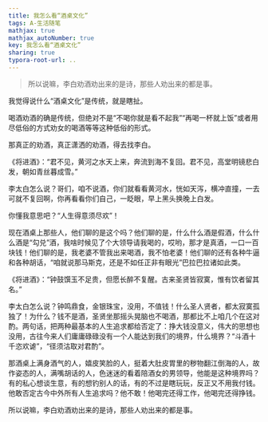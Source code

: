 ```yaml
---
title: 我怎么看“酒桌文化”
tags: A-生活随笔
mathjax: true
mathjax_autoNumber: true
key: 我怎么看“酒桌文化”
sharing: true
typora-root-url: ..
---
```


> 所以说嘛，李白劝酒劝出来的是诗，那些人劝出来的都是事。

<!--more-->

我觉得说什么“酒桌文化”是传统，就是瞎扯。

喝酒劝酒的确是传统，但绝对不是“不喝你就是看不起我”“再喝一杯就上饭”或者用尽低俗的方式劝女的喝酒等等这种低俗的形式。

那真正的劝酒，真正潇洒的劝酒，得去找李白。

《将进酒》：“君不见，黄河之水天上来，奔流到海不复回。君不见，高堂明镜悲白发，朝如青丝暮成雪。”

李太白怎么说？哥们，咱不说酒，你们就看看黄河水，恍如天泻，横冲直撞，一去可就不复回啊，你再看看你们自己，一眨眼，早上黑头换晚上白发。

你懂我意思吧？“人生得意须尽欢”！

现在酒桌上那些人，他们聊的是这个吗？他们聊的是，什么什么酒是假酒，什么什么酒是“勾兑”酒，我啥时候见了个大领导请我喝的，哎哟，那才是真酒，一口一百块钱！他们聊的是，我老婆不管我出来喝酒，我不怕老婆！他们聊的还有各种牛逼和各种胡话，“咱就说那马斯克，还是不如任正非有眼光”巴拉巴拉诸如此类。

《将进酒》：“钟鼓馔玉不足贵，但愿长醉不复醒。古来圣贤皆寂寞，惟有饮者留其名。”

李太白怎么说？钟鸣鼎食，金银珠宝，没用，不值钱！什么圣人贤者，都太寂寞孤独了！为什么？钱不是酒，圣贤坐那摇头晃脑也不喝酒，那都比不上咱几个在这对酌。两句话，把两种最基本的人生追求都给否定了：挣大钱没意义，伟大的思想也没用，古往今来人们庸庸碌碌没有一个人能达到我们的境界，什么境界？“斗酒十千恣欢谑”，“径须沽取对君酌”。

那酒桌上满身酒气的人，嬉皮笑脸的人，挺着大肚皮胃里的秽物翻江倒海的人，故作姿态的人，满嘴胡话的人，色迷迷的看着陪酒女的男领导，他能是这种境界吗？有的私心想谈生意，有的想钓别人的话，有的不过是瞎玩玩，反正又不用我付钱。他敢否定古今中外所有人生追求吗？他不敢！他喝完还得工作，他喝完还得挣钱。

所以说嘛，李白劝酒劝出来的是诗，那些人劝出来的都是事。